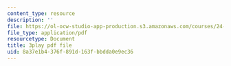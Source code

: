 ```yaml
---
content_type: resource
description: ''
file: https://ol-ocw-studio-app-production.s3.amazonaws.com/courses/24-912-black-matters-introduction-to-black-studies-spring-2017/8a37e1b4376f891d163fbbdda0e9ec36_avJ65YYAfD4.pdf
file_type: application/pdf
resourcetype: Document
title: 3play pdf file
uid: 8a37e1b4-376f-891d-163f-bbdda0e9ec36
---
```

